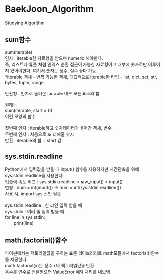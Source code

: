 # BaekJoon_Algorithm
Studying Algorithm

<h2>sum함수</h2>

sum(iterable)<br>
인자 : iterable한 자료형을 받으며 numeric 해야한다.<br>
즉, 리스트나 튜플 처럼 인덱스 순환 접근이 가능한 자료형이고 내부에 숫자로만 이루어져 있어야한다. 여기서 숫자는 정수, 실수 둘다 가능<br>
*iterable 객체 - 반복 가능한 객체, 대표적으로 iterable한 타입 - list, dict, set, str, bytes, tuple, range<br>
<br>
반환형 : 인자로 들어온 iterable 내부 모든 요소의 합<br>
<br>
원래는<br>
sum(iterable, start = 0)<br>
이런 모양의 함수<br>
<br>
첫번째 인자 : iterable하고 숫자데이터가 들어간 객체, 변수<br>
두번째 인자 : 처음으로 또 더해줄 숫자<br>
반환 : iterable의 합 + start 값<br>

<h2>sys.stdin.readline</h2>
Python에서 입력값을 받을 때 input() 함수를 사용하지만 시간단축을 위해 sys.stdin.readline을 사용한다.<br>
입출력 속도 비교 : sys.stdin.readline > raw_input() > input()<br>
변형 : num = int(input())   ->   num = int(sys.stdin.readline()) <Br>
사용 시, import sys  선언 필요<br><br>
sys.stdin.readline : 한 라인 입력 받을 때 <br>
sys.stdin : 여러 줄 입력 받을 때 <br>
for line in sys.stdin:<br>
　　print(line)
  
<h2>math.factorial()함수</h2>
파이썬에서는 팩토리얼값을 구하는 표준 라이브러리로 math모듈에서 factorial()함수를 제공한다. <br>
math.factorial(x)는 정수 x의 팩토리얼값을 반환<br>
음수를 인수로 전달받으면 ValueError 예외 처리를 내보냄<br>
